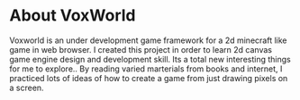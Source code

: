 # About VoxWorld

Voxworld is an under development game framework for a 2d minecraft like game in web browser. I created this project in order to learn 2d canvas game engine design and development skill. Its a total new interesting things for me to explore.. By reading varied marterials from books and internet, I practiced lots of ideas of how to create a game from just drawing pixels on a screen. 